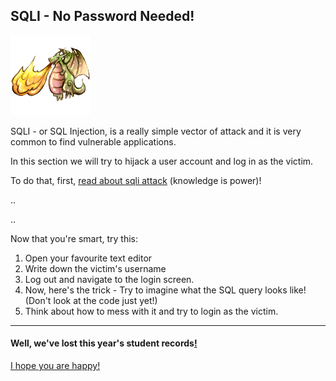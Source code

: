 SQLI - No Password Needed!
----------------------------

![image](img/Fire_Dragon.png)

SQLI - or SQL Injection, is a really simple vector of attack and it is very common to find vulnerable applications.

In this section we will try to hijack a user account and log in as the victim.

To do that, first, [read about sqli attack](https://www.owasp.org/index.php/SQL_injection) (knowledge is power)!

..

..

Now that you're smart, try this:

1. Open your favourite text editor
2. Write down the victim's username
3. Log out and navigate to the login screen.
4. Now, here's the trick - Try to imagine what the SQL query looks like! (Don't look at the code just yet!)
5. Think about how to mess with it and try to login as the victim.

- - - 
#### Well, we've lost this year's student records[!](http://xkcd.com/327/)
[I hope you are happy!](11-SQLI-defence.md)